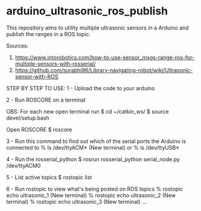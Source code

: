 # arduino_ultrasonic_ros_publish
This repository aims to utility multiple ultrasonic sensors in a Arduino and publish the ranges in a ROS topic.

Sources:
1) https://www.intorobotics.com/how-to-use-sensor_msgs-range-ros-for-multiple-sensors-with-rosserial/
2) https://github.com/surabhi96/Library-navigating-robot/wiki/Ultrasonic-sensor-with-ROS

STEP BY STEP TO USE:
1 - Upload the code to your arduino


2 - Run ROSCORE on a terminal

  OBS: For each new open terminal run
    $ cd ~/catkin_ws/
    $ source devel/setup.bash
  
  Open ROSCORE
  $ roscore


3 - Run this command to find out which of the serial ports the Arduino is connected to
  % ls /dev/ttyACM* (New terminal)
  or
  % ls /dev/ttyUSB*


4 - Run the rosserial_python
  $ rosrun rosserial_python serial_node.py /dev/ttyACM0


5 - List active topics
  $ rostopic list


6 - Run rostopic to view what's being posted on ROS topics
  % rostopic echo ultrasonic_1 (New terminal)
  % rostopic echo ultrasonic_2 (New terminal)
  % rostopic echo ultrasonic_3 (New terminal)
  ...
